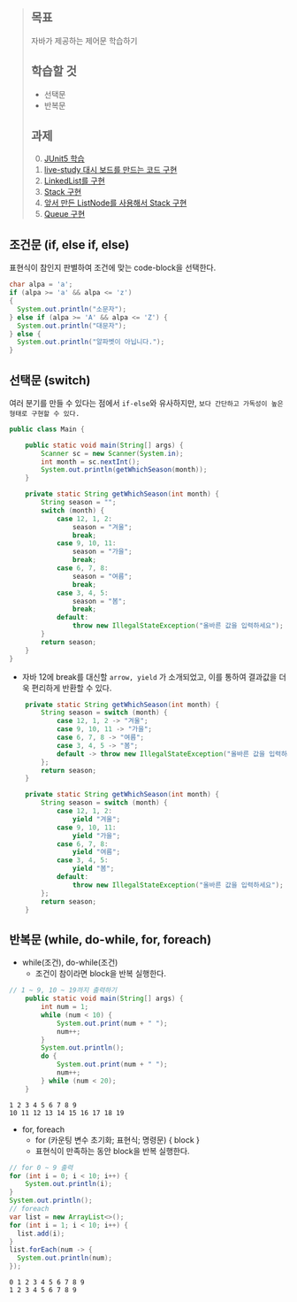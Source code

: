 > ## 목표
>
> 자바가 제공하는 제어문 학습하기
>
> ## 학습할 것
>
> - 선택문
> - 반복문
>
> ## 과제
>
> 0. [JUnit5 학습]()
> 1. [live-study 대시 보드를 만드는 코드 구현]()
> 2. [LinkedList를 구현]()
> 3. [Stack 구현]()
> 4. [앞서 만든 ListNode를 사용해서 Stack 구현]()
> 5. [Queue 구현]()

## 조건문 (if, else if, else)

표현식이 참인지 판별하여 조건에 맞는 code-block을 선택한다.

```java
char alpa = 'a';
if (alpa >= 'a' && alpa <= 'z') 
{
  System.out.println("소문자");
} else if (alpa >= 'A' && alpa <= 'Z') {
  System.out.println("대문자");
} else {
  System.out.println("알파벳이 아닙니다.");
}
```



## 선택문 (switch)

여러 분기를 만들 수 있다는 점에서 `if-else`와 유사하지만, `보다 간단하고 가독성이 높은 형태로 구현할 수 있다.`

```java
public class Main {

    public static void main(String[] args) {
        Scanner sc = new Scanner(System.in);
        int month = sc.nextInt();
        System.out.println(getWhichSeason(month));
    }

    private static String getWhichSeason(int month) {
        String season = "";
        switch (month) {
            case 12, 1, 2:
                season = "겨울";
                break;
            case 9, 10, 11:
                season = "가을";
                break;
            case 6, 7, 8:
                season = "여름";
                break;
            case 3, 4, 5:
                season = "봄";
                break;
            default:
                throw new IllegalStateException("올바른 값을 입력하세요");
        }
        return season;
    }
}
```



- 자바 12에 break를 대신할 `arrow, yield` 가 소개되었고, 이를 통하여 결과값을 더욱 편리하게 반환할 수 있다.

```java
    private static String getWhichSeason(int month) {
        String season = switch (month) {
            case 12, 1, 2 -> "겨울";
            case 9, 10, 11 -> "가을";
            case 6, 7, 8 -> "여름";
            case 3, 4, 5 -> "봄";
            default -> throw new IllegalStateException("올바른 값을 입력하세요");
        };
        return season;
    }
```



```java
    private static String getWhichSeason(int month) {
        String season = switch (month) {
            case 12, 1, 2:
                yield "겨울";
            case 9, 10, 11:
                yield "가을";
            case 6, 7, 8:
                yield "여름";
            case 3, 4, 5:
                yield "봄";
            default:
                throw new IllegalStateException("올바른 값을 입력하세요");
        };
        return season;
    }
```





## 반복문 (while, do-while, for, foreach)

- while(조건), do-while(조건)
  - 조건이 참이라면 block을 반복 실행한다.

```java
// 1 ~ 9, 10 ~ 19까지 출력하기
	public static void main(String[] args) {
        int num = 1;
        while (num < 10) {
            System.out.print(num + " ");
            num++;
        }
        System.out.println();
        do {
            System.out.print(num + " ");
            num++;
        } while (num < 20);
    }
```

```
1 2 3 4 5 6 7 8 9 
10 11 12 13 14 15 16 17 18 19
```

- for, foreach
  - for (카운팅 변수 초기화; 표현식; 명령문) { block }
  - 표현식이 만족하는 동안 block을 반복 실행한다.

```java
// for 0 ~ 9 출력
for (int i = 0; i < 10; i++) {
    System.out.println(i);
}
System.out.println();
// foreach
var list = new ArrayList<>();
for (int i = 1; i < 10; i++) {
  list.add(i);
}
list.forEach(num -> {
  System.out.println(num);
});
```

```
0 1 2 3 4 5 6 7 8 9 
1 2 3 4 5 6 7 8 9
```

